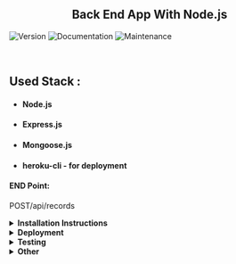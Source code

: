 <h2  align="center">Back End App With Node.js</h2>
<p>
  <img alt="Version" src="https://img.shields.io/badge/version-1.0.0-blue.svg?cacheSeconds=2592000" />
 <img alt="Documentation" src="https://img.shields.io/badge/documentation-yes-brightgreen.svg" />
 <img alt="Maintenance" src="https://img.shields.io/badge/Maintained%3F-yes-green.svg" />

</p>

<br>



## Used Stack :

- #### Node.js

- #### Express.js

- #### Mongoose.js

- #### heroku-cli - for deployment

#### END Point:

POST/api/records

<details><summary><b>Installation Instructions</b></summary><br>

<summary>You must have the Node.js and npm  installed before this steps.For more[Node.js](https://nodejs.org/en/download/) </summary><br/>

1. Clone the Repo:

```

$ git clone git@github.com:rizikolik/CaseStudy.git

$ cd CaseStudy

```

2. Install the app with the help of `package.json`:

```

$ npm install

```

3. Start the server :

```

$ npm start



```

Now its ready at your configured port or at http://localhost:8000/api/records

</details>

<details><summary><b>Deployment </b></summary><br>

Deployed on Heroku @ https://casestudyof-getir.herokuapp.com/api/records

Check collection with Postman : <br>

<p  align="left">

[![Run in Postman](https://run.pstmn.io/button.svg)](https://www.getpostman.com/collections/01a888533e8dcbf92258)

</p>
</details>
<details><summary><b>Testing </b></summary><br>

After cloning the app and installation process please run :

```
$npm run test
```

</details>

<details><summary><b>Other</b></summary><br>

## Authors

👤 Yunus TURE

- Github: [@rizikolik](https://github.com/rizikolik)

## How to contribute ?

Contributions, issues and feature requests are welcome!
Feel free to check issues page.

Fork it (https://github.com/rizikolik/CaseStudy.git/fork) <br>
Create your working branch (git checkout -b [choose-a-name]) <br>
Commit your changes (git commit-m "commit") <br>
Push to the branch (git push origin [chosen-name]) <br>
Create a new Pull Request

### Improvement Ideas

Test cases could be improved and error message names could be better. <br>
A documentation page that explians data flow could be good.

</details>
